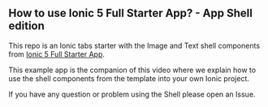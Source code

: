 ## How to use Ionic 5 Full Starter App? - App Shell edition

This repo is an Ionic tabs starter with the Image and Text shell components from [Ionic 5 Full Starter App](https://ionicthemes.com/product/ionic5-full-starter-app).

This example app is the companion of this video where we explain how to use the shell components from the template into your own Ionic project.

If you have any question or problem using the Shell please open an Issue. 
